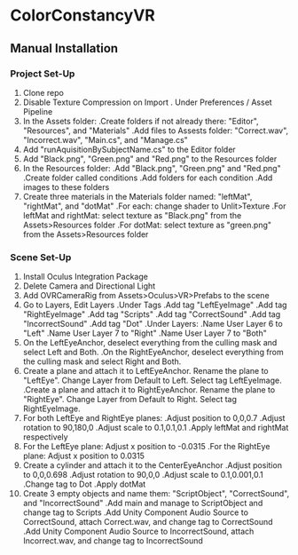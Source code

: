# ColorConstancyVR

## Manual Installation

### Project Set-Up

1. Clone repo
2. Disable Texture Compression on Import
	. Under Preferences / Asset Pipeline
3. In the Assets folder:
	.Create folders if not already there: "Editor", "Resources", and "Materials"
	.Add files to Assests folder: "Correct.wav", "Incorrect.wav", "Main.cs", and "Manage.cs"
4. Add "runAquisitionBySubjectName.cs" to the Editor folder
5. Add "Black.png", "Green.png" and "Red.png" to the Resources folder
5. In the Resources folder:
	.Add "Black.png", "Green.png" and "Red.png"
	.Create folder called conditions
		.Add folders for each condition
			.Add images to these folders
6. Create three materials in the Materials folder named: "leftMat", "rightMat", and "dotMat"
	.For each: change shader to Unlit>Texture
	.For leftMat and rightMat: select texture as "Black.png" from the Assets>Resources folder
	.For dotMat: select texture as "green.png" from the Assets>Resources folder
  
### Scene Set-Up

1. Install Oculus Integration Package
2. Delete Camera and Directional Light
3. Add OVRCameraRig from Assets>Oculus>VR>Prefabs to the scene
4. Go to Layers, Edit Layers
	.Under Tags
		.Add tag "LeftEyeImage"
		.Add tag "RightEyeImage"
		.Add tag "Scripts"
		.Add tag "CorrectSound"
		.Add tag "IncorrectSound"
		.Add tag "Dot"
	.Under Layers:
		.Name User Layer 6 to "Left"
		.Name User Layer 7 to "Right"
		.Name User Layer 7 to "Both"
5. On the LeftEyeAnchor, deselect everything from the culling mask and select Left and Both.
	.On the RightEyeAnchor, deselect everything from the culling mask and select Right and Both.
6. Create a plane and attach it to LeftEyeAnchor. Rename the plane to "LeftEye". Change Layer from Default to Left. Select tag LeftEyeImage.
 	.Create a plane and attach it to RightEyeAnchor. Rename the plane to "RightEye". Change Layer from Default to Right. Select tag RightEyeImage.
7. For both LeftEye and RightEye planes:
	.Adjust position to 0,0,0.7
	.Adjust rotation to 90,180,0
	.Adjust scale to 0.1,0.1,0.1
	.Apply leftMat and rightMat respectively
8. For the LeftEye plane: Adjust x position to -0.0315
	.For the RightEye plane: Adjust x position to 0.0315
9. Create a cylinder and attach it to the CenterEyeAnchor
	.Adjust position to 0,0,0.698
	.Adjust rotation to 90,0,0
	.Adjust scale to 0.1,0.001,0.1
	.Change tag to Dot
	.Apply dotMat
10. Create 3 empty objects and name them: "ScriptObject", "CorrectSound", and "IncorrectSound"
	.Add main and manage to ScriptObject and change tag to Scripts
	.Add Unity Component Audio Source to CorrectSound, attach Correct.wav, and change tag to CorrectSound
	.Add Unity Component Audio Source to IncorrectSound, attach Incorrect.wav, and change tag to IncorrectSound
